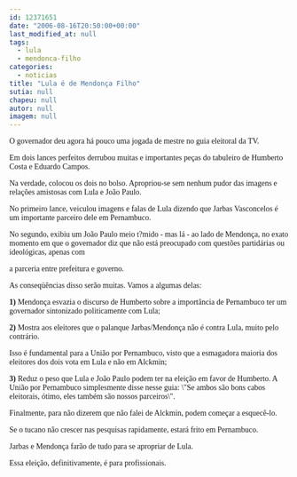 ```yaml
---
id: 12371651
date: "2006-08-16T20:50:00+00:00"
last_modified_at: null
tags:
  - lula
  - mendonca-filho
categories:
  - noticias
title: "Lula é de Mendonça Filho"
sutia: null
chapeu: null
autor: null
imagem: null
---
```

<p><P><FONT face=Verdana>O governador deu agora há pouco uma jogada de mestre no guia eleitoral da TV.</FONT></P></p>
<p><P><FONT face=Verdana>Em dois lances perfeitos derrubou muitas e importantes peças do tabuleiro de Humberto Costa e Eduardo Campos.</FONT></P></p>
<p><P><FONT face=Verdana>Na verdade, colocou os dois no bolso. Apropriou-se sem nenhum pudor das imagens e relações amistosas com Lula e João Paulo.</FONT></P></p>
<p><P><FONT face=Verdana>No primeiro lance, veiculou imagens e falas de Lula dizendo que Jarbas Vasconcelos é um importante parceiro dele em Pernambuco.</FONT></P></p>
<p><P><FONT face=Verdana>No segundo, exibiu um João Paulo meio t?mido - mas lá -&nbsp;ao lado de Mendonça, no exato momento em que o governador diz que não está preocupado com questões partidárias ou ideológicas,&nbsp;apenas com</p>
<p> a parceria entre prefeitura e governo.</FONT></P></p>
<p><P><FONT face=Verdana>As conseqüências disso serão muitas. Vamos a algumas delas:</FONT></P></p>
<p><P><FONT face=Verdana><STRONG>1)</STRONG>&nbsp;Mendonça esvazia o discurso de Humberto sobre a importância de Pernambuco ter um governador sintonizado politicamente com Lula;</FONT></P></p>
<p><P><FONT face=Verdana><STRONG>2)</STRONG>&nbsp;Mostra aos eleitores que o palanque Jarbas/Mendonça não é contra Lula, muito pelo contrário. </FONT></P></p>
<p><P><FONT face=Verdana>Isso é fundamental para a União por Pernambuco, visto que a esmagadora maioria dos eleitores dos dois vota em Lula e não em Alckmin;</FONT></P></p>
<p><P><FONT face=Verdana><STRONG>3)</STRONG> Reduz o peso que Lula e João Paulo podem ter na eleição em favor de Humberto. A União por Pernambuco simplesmente disse nesse guia: \"Se ambos são bons cabos eleitorais, ótimo, eles também são nossos parceiros\".</FONT></P></p>
<p><P><FONT face=Verdana>Finalmente, para não dizerem que não falei de Alckmin, podem começar a esquecê-lo. </FONT></P></p>
<p><P><FONT face=Verdana>Se o tucano não crescer nas pesquisas rapidamente, estará frito em Pernambuco. </FONT></P></p>
<p><P><FONT face=Verdana>Jarbas e Mendonça farão de tudo para se apropriar de Lula.</FONT></P></p>
<p><P><FONT face=Verdana>Essa eleição, definitivamente, é para profissionais.</FONT></P> </p>
